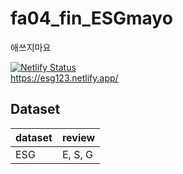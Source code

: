 # fa04_fin_ESGmayo
애쓰지마요

[![Netlify Status](https://api.netlify.com/api/v1/badges/8c094d83-ee53-4df6-a32e-99fa7398c170/deploy-status)](https://app.netlify.com/sites/esg123/deploys) <br>
https://esg123.netlify.app/

## Dataset
| dataset | review |
|---------|--------|
| ESG     | E, S, G|
